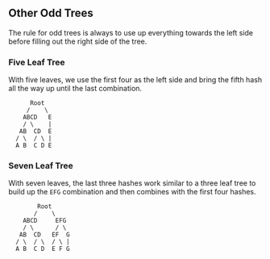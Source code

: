 ## Other Odd Trees

The rule for odd trees is always to use up everything towards the left side before filling out the right side of the tree. 
 
### Five Leaf Tree

With five leaves, we use the first four as the left side and bring the fifth hash all the way up until the last combination. 

```
      Root
     /    \
    ABCD   E
    / \    |
   AB  CD  E
  / \  / \ |
  A B  C D E
```

### Seven Leaf Tree

With seven leaves, the last three hashes work similar to a three leaf tree to build up the `EFG`  combination and then combines with the first four hashes.

```
        Root
       /    \
    ABCD     EFG
    / \      / \
   AB  CD   EF  G
  / \  / \  / \ |
  A B  C D  E F G
```